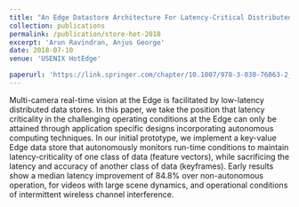 ```yaml
---
title: "An Edge Datastore Architecture For Latency-Critical Distributed Machine Vision Applications"
collection: publications
permalink: /publication/store-hot-2018
excerpt: 'Arun Ravindran, Anjus George'
date: 2018-07-10
venue: 'USENIX HotEdge'

paperurl: 'https://link.springer.com/chapter/10.1007/978-3-030-76063-2_20'
---
```

Multi-camera real-time vision at the Edge is facilitated by low-latency distributed data stores. In this paper, we take the position that latency criticality in the challenging operating conditions at the Edge can only be attained through application specific designs incorporating autonomous computing techniques. In our initial prototype, we implement a key-value Edge data store that autonomously monitors run-time conditions to maintain latency-criticality of one class of data (feature vectors), while sacrificing the latency and accuracy of another class of data (keyframes). Early results show a median latency improvement of 84.8% over non-autonomous operation, for videos with large scene dynamics, and operational conditions of intermittent wireless channel interference.

